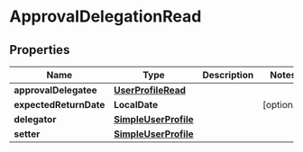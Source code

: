 

# ApprovalDelegationRead


## Properties

| Name | Type | Description | Notes |
|------------ | ------------- | ------------- | -------------|
|**approvalDelegatee** | [**UserProfileRead**](UserProfileRead.md) |  |  |
|**expectedReturnDate** | **LocalDate** |  |  [optional] |
|**delegator** | [**SimpleUserProfile**](SimpleUserProfile.md) |  |  |
|**setter** | [**SimpleUserProfile**](SimpleUserProfile.md) |  |  |



